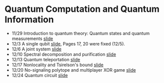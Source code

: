 # Quantum Computation and Quantum Information


* 11/29 Introduction to quantum theory: Quantum states and quantum measurements [slide](/tex/01_states_measurements.pdf)
* 12/3	A single qubit [slide](/tex/02_1qubit.pdf), Pages 17, 20 were fixed (12/5).
* 12/6	A joint system [slide](/tex/03_joint.pdf)
* 12/10	Spectral decomposition and purification [slide](/tex/04_mixed_state.pdf)
* 12/13	Quantum teleportation [slide](/tex/05_teleportation.pdf)
* 12/17	Nonlocality and Tsirelson's bound [slide](/tex/06_nonlocality.pdf)
* 12/20	No-signaling polytope and multiplayer XOR game [slide](/tex/07_GHZ.pdf)
* 12/24	Quantum circuit [slide](/tex/08_Deutsch.pdf)

